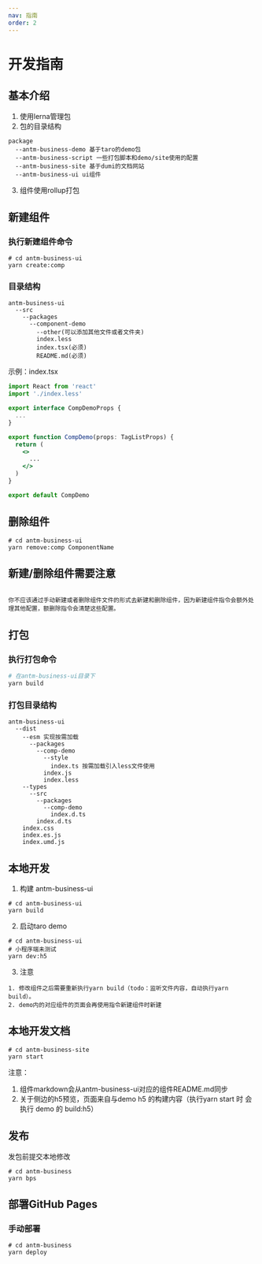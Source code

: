 ```yaml
---
nav: 指南
order: 2
---
```


# 开发指南

## 基本介绍

1. 使用lerna管理包
2. 包的目录结构
```text
package
  --antm-business-demo 基于taro的demo包
  --antm-business-script 一些打包脚本和demo/site使用的配置
  --antm-business-site 基于dumi的文档网站
  --antm-business-ui ui组件
```
3. 组件使用rollup打包

## 新建组件

### 执行新建组件命令

```shell
# cd antm-business-ui
yarn create:comp
```

### 目录结构
```text
antm-business-ui
  --src
    --packages
      --component-demo
        --other(可以添加其他文件或者文件夹)
        index.less
        index.tsx(必须)
        README.md(必须)
```

示例：index.tsx

```jsx | pure
import React from 'react'
import './index.less'

export interface CompDemoProps {
  ...
}

export function CompDemo(props: TagListProps) {
  return (
    <>
      ...
    </>
  )
}

export default CompDemo
```

## 删除组件
```shell
# cd antm-business-ui
yarn remove:comp ComponentName
```
## 新建/删除组件需要注意
```text

你不应该通过手动新建或者删除组件文件的形式去新建和删除组件，因为新建组件指令会额外处理其他配置，额删除指令会清楚这些配置。
```

## 打包

### 执行打包命令

```bash
# 在antm-business-ui目录下
yarn build
```

### 打包目录结构

```text
antm-business-ui
  --dist
    --esm 实现按需加载
      --packages
        --comp-demo
          --style
            index.ts 按需加载引入less文件使用
          index.js
          index.less
    --types
      --src
        --packages
          --comp-demo
            index.d.ts
        index.d.ts
    index.css
    index.es.js
    index.umd.js
```

## 本地开发

1. 构建 antm-business-ui

```shell
# cd antm-business-ui
yarn build
```

2. 启动taro demo

```shell
# cd antm-business-ui
# 小程序端未测试
yarn dev:h5
```

3. 注意

```text
1. 修改组件之后需要重新执行yarn build（todo：监听文件内容，自动执行yarn build）。
2. demo内的对应组件的页面会再使用指令新建组件时新建
```

## 本地开发文档

```shell
# cd antm-business-site 
yarn start
```

注意：
1. 组件markdown会从antm-business-ui对应的组件README.md同步
2. 关于侧边的h5预览，页面来自与demo h5 的构建内容（执行yarn start 时 会执行 demo 的 build:h5）

## 发布

发包前提交本地修改

```shell
# cd antm-business
yarn bps
```

## 部署GitHub Pages

### 手动部署

```shell
# cd antm-business
yarn deploy
```